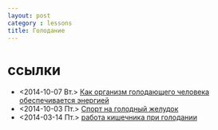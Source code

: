 ```yaml
---
layout: post
category : lessons
title: Голодание
---
```


# ссылки

-   <span class="timestamp-wrapper"><span class="timestamp">&lt;2014-10-07 Вт.&gt; </span></span> [Как организм голодающего человека обеспечивается энергией](http://livebalans.ru/dieti/en_vovremj_golodanij.php)
-   <span class="timestamp-wrapper"><span class="timestamp">&lt;2014-10-03 Пт.&gt; </span></span> [Спорт на голодный желудок](http://lifehacker.ru/2014/08/08/sport-na-golodnyj-zheludok/)
-   <span class="timestamp-wrapper"><span class="timestamp">&lt;2014-03-14 Пт.&gt; </span></span> [работа кишечника при голодании](http://all-gigiena.ru/lit/434-rabota-kishechnika-pri-golodanii)
